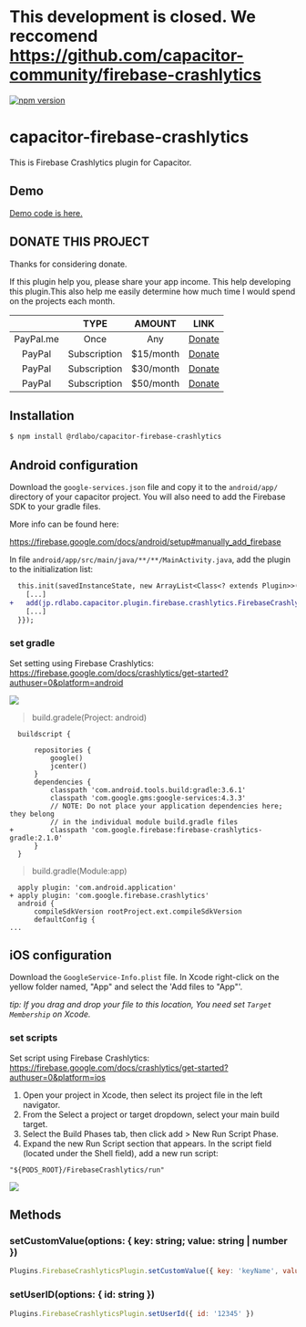# This development is closed. We reccomend https://github.com/capacitor-community/firebase-crashlytics

[![npm version](https://badge.fury.io/js/%40rdlabo%2Fcapacitor-firebase-crashlytics.svg)](https://badge.fury.io/js/%40rdlabo%2Fcapacitor-firebase-crashlytics)

# capacitor-firebase-crashlytics

This is Firebase Crashlytics plugin for Capacitor.

## Demo

[Demo code is here.](https://github.com/rdlabo-team/capacitor-firebase-crashlytics/tree/master/demo/angular)

## DONATE THIS PROJECT

Thanks for considering donate.

If this plugin help you, please share your app income. This help developing this plugin.This also help me easily determine how much time I would spend on the projects each month.

|           |     TYPE     |  AMOUNT   |                                             LINK                                             |
| :-------: | :----------: | :-------: | :------------------------------------------------------------------------------------------: |
| PayPal.me |     Once     |    Any    |                            [Donate](https://www.paypal.me/rdlabo)                            |
|  PayPal   | Subscription | $15/month | [Donate](https://www.paypal.com/cgi-bin/webscr?cmd=_s-xclick&hosted_button_id=JHYSDYQB29MLC) |
|  PayPal   | Subscription | $30/month | [Donate](https://www.paypal.com/cgi-bin/webscr?cmd=_s-xclick&hosted_button_id=RCJ8A3KXG928A) |
|  PayPal   | Subscription | $50/month | [Donate](https://www.paypal.com/cgi-bin/webscr?cmd=_s-xclick&hosted_button_id=U2RQUKRPDA35C) |

## Installation

```bash
$ npm install @rdlabo/capacitor-firebase-crashlytics
```

## Android configuration

Download the `google-services.json` file and copy it to the `android/app/` directory of your capacitor project. You will also need to add the Firebase SDK to your gradle files.

More info can be found here:

https://firebase.google.com/docs/android/setup#manually_add_firebase

In file `android/app/src/main/java/**/**/MainActivity.java`, add the plugin to the initialization list:

```diff
  this.init(savedInstanceState, new ArrayList<Class<? extends Plugin>>() {{
    [...]
+   add(jp.rdlabo.capacitor.plugin.firebase.crashlytics.FirebaseCrashlyticsPlugin.class);
    [...]
  }});
```

### set gradle

Set setting using Firebase Crashlytics:
https://firebase.google.com/docs/crashlytics/get-started?authuser=0&platform=android

![](assets/picture_pc_c2b51a276a8d15851c970047e49377a7.png)

> build.gradele(Project: android)

```
  buildscript {

      repositories {
          google()
          jcenter()
      }
      dependencies {
          classpath 'com.android.tools.build:gradle:3.6.1'
          classpath 'com.google.gms:google-services:4.3.3'
          // NOTE: Do not place your application dependencies here; they belong
          // in the individual module build.gradle files
+         classpath 'com.google.firebase:firebase-crashlytics-gradle:2.1.0'
      }
  }
```

> build.gradle(Module:app)

```
  apply plugin: 'com.android.application'
+ apply plugin: 'com.google.firebase.crashlytics'
  android {
      compileSdkVersion rootProject.ext.compileSdkVersion
      defaultConfig {
...
```

## iOS configuration

Download the `GoogleService-Info.plist` file. In Xcode right-click on the yellow folder named, "App" and select the 'Add files to "App"'.

_tip: If you drag and drop your file to this location, You need set `Target Membership` on Xcode._

### set scripts

Set script using Firebase Crashlytics:
https://firebase.google.com/docs/crashlytics/get-started?authuser=0&platform=ios

1. Open your project in Xcode, then select its project file in the left navigator.
2. From the Select a project or target dropdown, select your main build target.
3. Select the Build Phases tab, then click add > New Run Script Phase.
4. Expand the new Run Script section that appears. In the script field (located under the Shell field), add a new run script:

```
"${PODS_ROOT}/FirebaseCrashlytics/run"
```

![](assets/picture_pc_c86d8b77423a370330293e0ad98aca85.png)

## Methods

### setCustomValue(options: { key: string; value: string | number })

```js
Plugins.FirebaseCrashlyticsPlugin.setCustomValue({ key: 'keyName', value: 'valueName' })
```

### setUserID(options: { id: string })

```js
Plugins.FirebaseCrashlyticsPlugin.setUserId({ id: '12345' })
```
